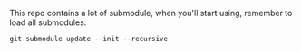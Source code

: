 This repo contains a lot of submodule, when you'll start using, remember to load all submodules:
```
git submodule update --init --recursive
```
